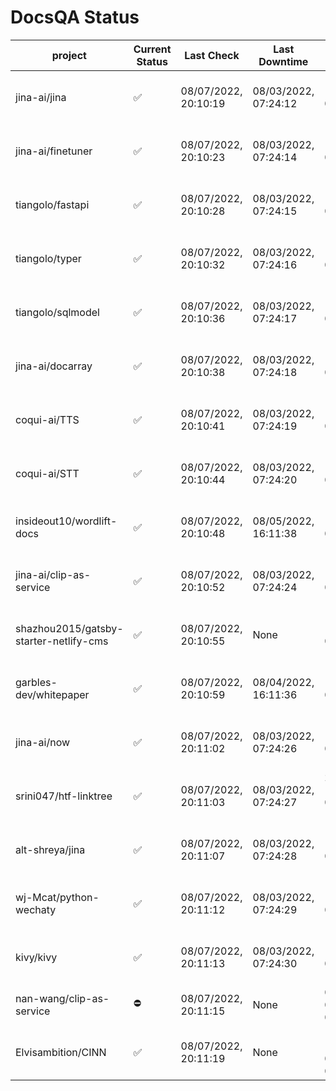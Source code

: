# DocsQA Status

|               project                |Current Status|     Last Check     |   Last Downtime    |              % Uptime              |
|--------------------------------------|--------------|--------------------|--------------------|------------------------------------|
|jina-ai/jina                          |✅            |08/07/2022, 20:10:19|08/03/2022, 07:24:12|189.002 (since 07/29/2022, 16:38:18)|
|jina-ai/finetuner                     |✅            |08/07/2022, 20:10:23|08/03/2022, 07:24:14|189.006 (since 07/29/2022, 16:38:18)|
|tiangolo/fastapi                      |✅            |08/07/2022, 20:10:28|08/03/2022, 07:24:15|189.018 (since 07/29/2022, 16:38:18)|
|tiangolo/typer                        |✅            |08/07/2022, 20:10:32|08/03/2022, 07:24:16|189.006 (since 07/29/2022, 16:38:18)|
|tiangolo/sqlmodel                     |✅            |08/07/2022, 20:10:36|08/03/2022, 07:24:17|189.008 (since 07/29/2022, 16:38:18)|
|jina-ai/docarray                      |✅            |08/07/2022, 20:10:38|08/03/2022, 07:24:18|188.994 (since 07/29/2022, 16:38:18)|
|coqui-ai/TTS                          |✅            |08/07/2022, 20:10:41|08/03/2022, 07:24:19|188.997 (since 07/29/2022, 16:38:18)|
|coqui-ai/STT                          |✅            |08/07/2022, 20:10:44|08/03/2022, 07:24:20|188.985 (since 07/29/2022, 16:38:18)|
|insideout10/wordlift-docs             |✅            |08/07/2022, 20:10:48|08/05/2022, 16:11:38|160.337 (since 07/29/2022, 16:38:18)|
|jina-ai/clip-as-service               |✅            |08/07/2022, 20:10:52|08/03/2022, 07:24:24|189.000 (since 07/29/2022, 16:38:18)|
|shazhou2015/gatsby-starter-netlify-cms|✅            |08/07/2022, 20:10:55|None                |100.000 (since 08/03/2022, 10:30:18)|
|garbles-dev/whitepaper                |✅            |08/07/2022, 20:10:59|08/04/2022, 16:11:36|160.572 (since 07/29/2022, 16:38:18)|
|jina-ai/now                           |✅            |08/07/2022, 20:11:02|08/03/2022, 07:24:26|188.968 (since 07/29/2022, 16:38:18)|
|srini047/htf-linktree                 |✅            |08/07/2022, 20:11:03|08/03/2022, 07:24:27|286.300 (since 07/31/2022, 18:29:28)|
|alt-shreya/jina                       |✅            |08/07/2022, 20:11:07|08/03/2022, 07:24:28|188.942 (since 07/29/2022, 16:38:18)|
|wj-Mcat/python-wechaty                |✅            |08/07/2022, 20:11:12|08/03/2022, 07:24:29|188.945 (since 07/29/2022, 16:38:18)|
|kivy/kivy                             |✅            |08/07/2022, 20:11:13|08/03/2022, 07:24:30|188.932 (since 07/29/2022, 16:38:18)|
|nan-wang/clip-as-service              |⛔️           |08/07/2022, 20:11:15|None                |0.000 (since 08/04/2022, 05:17:56)  |
|Elvisambition/CINN                    |✅            |08/07/2022, 20:11:19|None                |100.000 (since 08/04/2022, 07:09:50)|
